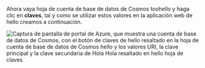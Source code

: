   Ahora vaya hoja de cuenta de base de datos de Cosmos toohello y haga clic en **claves**, tal y como se utilizar estos valores en la aplicación web de hello creamos a continuación.

![Captura de pantalla de portal de Azure, que muestra una cuenta de base de datos de Cosmos, con el botón de claves de hello resaltado en la hoja de cuenta de base de datos de Cosmos hello y los valores URI, la clave principal y la clave secundaria de Hola Hola resaltado en hello hoja de claves](./media/cosmos-db-keys/keys.png)

